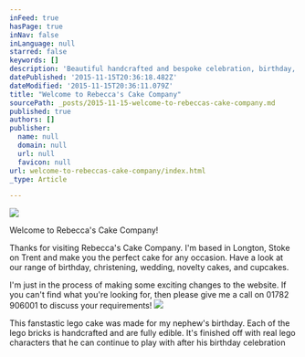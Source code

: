 ```yaml
---
inFeed: true
hasPage: true
inNav: false
inLanguage: null
starred: false
keywords: []
description: 'Beautiful handcrafted and bespoke celebration, birthday, and wedding cakes by Rebecca'
datePublished: '2015-11-15T20:36:18.482Z'
dateModified: '2015-11-15T20:36:11.079Z'
title: "Welcome to Rebecca's Cake Company"
sourcePath: _posts/2015-11-15-welcome-to-rebeccas-cake-company.md
published: true
authors: []
publisher:
  name: null
  domain: null
  url: null
  favicon: null
url: welcome-to-rebeccas-cake-company/index.html
_type: Article

---
```

![](https://the-grid-user-content.s3-us-west-2.amazonaws.com/4947cf60-e278-4899-a17d-22a931864eba.png)

Welcome to Rebecca's Cake Company!

Thanks for visiting Rebecca's Cake Company.  I'm based in Longton, Stoke on Trent and make you the perfect cake for any occasion.  Have a look at our range of birthday, christening, wedding, novelty cakes, and cupcakes.

I'm just in the process of making some exciting changes to the website.  If you can't find what you're looking for, then please give me a call on 01782 906001 to discuss your requirements!
![](https://the-grid-user-content.s3-us-west-2.amazonaws.com/833d6b49-2c66-47e1-a01c-831e8c625f7d.jpg)

This fanstastic lego cake was made for my nephew's birthday.  Each of the lego bricks is handcrafted and are fully edible.  It's finished off with real lego characters that he can continue to play with after his birthday celebration